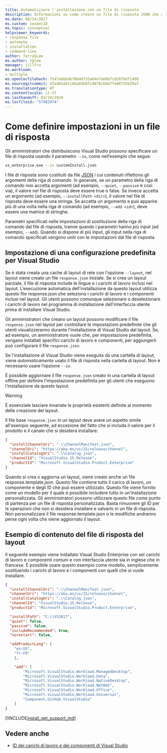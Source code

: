 ```yaml
---
title: Automatizzare l'installazione con un file di risposta
description: Informazioni su come creare un file di risposta JSON che consente di automatizzare l'installazione di Visual Studio
ms.date: 08/14/2017
ms.custom: seodec18
ms.topic: conceptual
helpviewer_keywords:
- response file
- automate
- installation
- command-line
author: TerryGLee
ms.author: tglee
manager: jillfra
ms.workload:
- multiple
ms.openlocfilehash: 7547a6bb4670640733a64e7a60bfc92076df1460
ms.sourcegitcommit: d3a485d47c6ba01b0fc9878cbbb7fe88755b29af
ms.translationtype: HT
ms.contentlocale: it-IT
ms.lasthandoff: 03/19/2019
ms.locfileid: "57982974"
---
```

# <a name="how-to-define-settings-in-a-response-file"></a>Come definire impostazioni in un file di risposta

Gli amministratori che distribuiscono Visual Studio possono specificare un file di risposta usando il parametro `--in`, come nell’esempio che segue:

```cmd
vs_enterprise.exe --in customInstall.json
```

I file di risposta sono costituiti da file [JSON](http://json-schema.org/) i cui contenuti riflettono gli argomenti della riga di comando.  In generale, se un parametro della riga di comando non accetta argomenti (ad esempio, `--quiet`, `--passive` e così via), il valore nel file di risposta deve essere true o false.  Se invece accetta un argomento (ad esempio, `--installPath <dir>`), il valore nel file di risposta deve essere una stringa.  Se accetta un argomento e può apparire più di una volta nella riga di comando (ad esempio, `--add <id>`), deve essere una matrice di stringhe.

Parametri specificati nelle impostazioni di sostituzione della riga di comando dal file di risposta, tranne quando i parametri hanno più input (ad esempio, `--add`). Quando si dispone di più input, gli input nella riga di comando specificati vengono uniti con le impostazioni dal file di risposta.

## <a name="setting-a-default-configuration-for-visual-studio"></a>Impostazione di una configurazione predefinita per Visual Studio

Se è stata creata una cache di layout di rete con l'opzione `--layout`, nel layout viene creato un file `response.json` iniziale. Se si crea un layout parziale, il file di risposta include le lingue e i carichi di lavoro inclusi nel layout.  L’esecuzione automatica dell'installazione da questo layout utilizza questo file response.json che seleziona i carichi di lavoro e i componenti inclusi nel layout.  Gli utenti possono comunque selezionare o deselezionare i carichi di lavoro nel programma di installazione dell'interfaccia utente prima di installare Visual Studio.

Gli amministratori che creano un layout possono modificare il file `response.json` nel layout per controllare le impostazioni predefinite che gli utenti visualizzeranno durante l'installazione di Visual Studio dal layout.  Se, ad esempio, un amministratore vuole che, per impostazione predefinita, vengano installati specifici carichi di lavoro e componenti, per aggiungerli può configurare il file `response.json`.

Se l'installazione di Visual Studio viene eseguita da una cartella di layout, viene _automaticamente_ usato il file di risposta nella cartella di layout.  Non è necessario usare l’opzione `--in`.

È possibile aggiornare il file `response.json` creato in una cartella di layout offline per definire l'impostazione predefinita per gli utenti che eseguono l'installazione da questo layout.

> [!WARNING]
> È essenziale lasciare invariate le proprietà esistenti definite al momento della creazione del layout.

Il file base `response.json` in un layout deve avere un aspetto simile all'esempio seguente, ad eccezione del fatto che si includa il valore per il prodotto e il canale che si desidera installare:

```json
{
  "installChannelUri": ".\\ChannelManifest.json",
  "channelUri": "https://aka.ms/vs/15/release/channel",
  "installCatalogUri": ".\\Catalog.json",
  "channelId": "VisualStudio.15.Release",
  "productId": "Microsoft.VisualStudio.Product.Enterprise"
}
```

Quando si crea o aggiorna un layout, viene creato anche un file response.template.json.  Questo file contiene tutto il carico di lavoro, un componente e degli ID che può essere utilizzato.  Questo file viene fornito come un modello per il quale è possibile includere tutto in un'installazione personalizzata.  Gli amministratori possono utilizzare questo file come punto di partenza per un file di risposta personalizzata.  Basta rimuovere gli ID per le operazioni che non si desidera installare e salvarlo in un file di risposta.  Non personalizzare il file response.template.json o le modifiche andranno perse ogni volta che viene aggiornato il layout.

## <a name="example-layout-response-file-content"></a>Esempio di contenuto del file di risposta del layout

Il seguente esempio viene installato Visual Studio Enterprise con sei carichi di lavoro e componenti comuni e con interfaccia utente sia in inglese che in francese. È possibile usare questo esempio come modello, semplicemente sostituendo i carichi di lavoro e i componenti con quelli che si vuole installare.

```json
{
  "installChannelUri": ".\\ChannelManifest.json",
  "channelUri": "https://aka.ms/vs/15/release/channel",
  "installCatalogUri": ".\\Catalog.json",
  "channelId": "VisualStudio.15.Release",
  "productId": "Microsoft.VisualStudio.Product.Enterprise",

  "installPath": "C:\\VS2017",
  "quiet": false,
  "passive": false,
  "includeRecommended": true,
  "norestart": false,

  "addProductLang": [
    "en-US",
    "fr-FR"
    ],

    "add": [
        "Microsoft.VisualStudio.Workload.ManagedDesktop",
        "Microsoft.VisualStudio.Workload.Data",
        "Microsoft.VisualStudio.Workload.NativeDesktop",
        "Microsoft.VisualStudio.Workload.NetWeb",
        "Microsoft.VisualStudio.Workload.Office",
        "Microsoft.VisualStudio.Workload.Universal",
        "Component.GitHub.VisualStudio"
    ]
}
```

[!INCLUDE[install_get_support_md](includes/install_get_support_md.md)]

## <a name="see-also"></a>Vedere anche

* [ID dei carichi di lavoro e dei componenti di Visual Studio](workload-and-component-ids.md)

